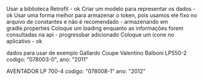 Usar a biblioteca Retrofit - ok
Criar um modelo para representar os dados - ok
Usar uma forma melhor para armazenar o token, pois usamos ele fixo no arquivo de constantes e não é recomendado - armazenando em gradle.properties
Coloque um loading enquanto as informações forem consultadas na api - progressbar adicionado
Coloque um ícone no aplicativo - ok

dados para usar de exemplo 
Gallardo Coupe Valentino Balboni LP550-2
codigo: "078003-0",
ano: "2011"

AVENTADOR LP 700-4
codigo: "078008-1"
ano: "2012"
